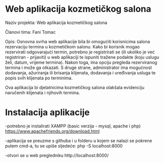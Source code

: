 # Web aplikacija kozmetičkog salona
Naziv projekta: Web aplikacija kozmetičkog salona

Članovi tima: Fani Tomac

Opis: Osnovna svrha web aplikacije bila bi  omogućiti korisnicima salona rezervaciju termina u kozmetičkom salonu. Kako bi korisnik mogao rezervirati odgovarajući termin, potrebno je registrirati se  (ili ukoliko je već registriran - prijaviti) u web aplikaciji te ispuniti tražene podakte (koju uslugu želi, datum, vrijeme termina). Nakon toga, ima opciju pregleda rezerviranog termina i može ga otkazati. S druge strane, administrator ima mogućnost dodavanja, ažuriranja ili brisanja klijenata, dodavanja i uređivanja usluga te popis svih klijenata po terminima.

 Ova aplikacija bi djelatnicima kozmetičkog salona olakšala evidenciju naručenih klijenata i njihovih termina. 
 
# Instalacija aplikacije
-potrebno je instalirati XAMPP (basic verzija - mysql, apache i php) https://www.apachefriends.org/download.html

-aplikacija se preuzme s githuba i u folderu u kojem se nalazi se pokrene putem cmd-a, tu se upiše sljedeće: php -S localhost:8000

-otvori se u web pregledniku http://localhost:8000/ 



